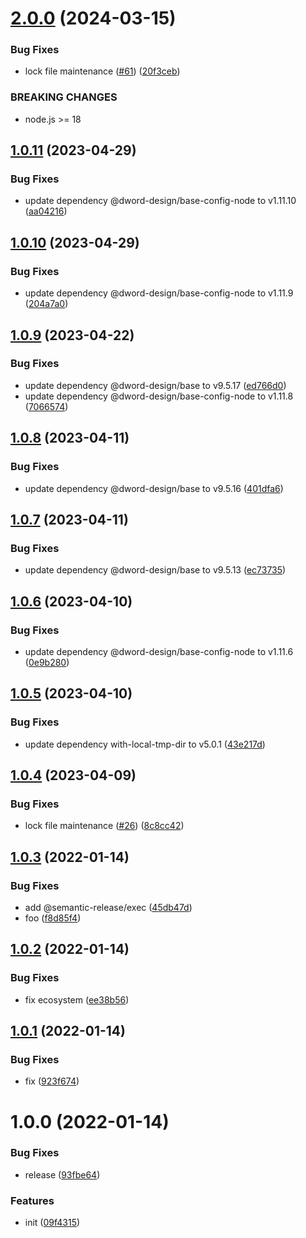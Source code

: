 # [2.0.0](https://github.com/dword-design/base-config-cli/compare/v1.0.11...v2.0.0) (2024-03-15)


### Bug Fixes

* lock file maintenance ([#61](https://github.com/dword-design/base-config-cli/issues/61)) ([20f3ceb](https://github.com/dword-design/base-config-cli/commit/20f3cebcabbeb44d8ae643bc51542806fe1d2851))


### BREAKING CHANGES

* node.js >= 18

## [1.0.11](https://github.com/dword-design/base-config-cli/compare/v1.0.10...v1.0.11) (2023-04-29)


### Bug Fixes

* update dependency @dword-design/base-config-node to v1.11.10 ([aa04216](https://github.com/dword-design/base-config-cli/commit/aa04216675c21ca7fc5550cbde739cbc10594ef4))

## [1.0.10](https://github.com/dword-design/base-config-cli/compare/v1.0.9...v1.0.10) (2023-04-29)


### Bug Fixes

* update dependency @dword-design/base-config-node to v1.11.9 ([204a7a0](https://github.com/dword-design/base-config-cli/commit/204a7a026c0e87f165da427f97dec2ca356603fb))

## [1.0.9](https://github.com/dword-design/base-config-cli/compare/v1.0.8...v1.0.9) (2023-04-22)


### Bug Fixes

* update dependency @dword-design/base to v9.5.17 ([ed766d0](https://github.com/dword-design/base-config-cli/commit/ed766d070d19cd7e6722d47ee359fd6a59f2a668))
* update dependency @dword-design/base-config-node to v1.11.8 ([7066574](https://github.com/dword-design/base-config-cli/commit/706657478d14da18bcb12655de304ae06abe6db7))

## [1.0.8](https://github.com/dword-design/base-config-cli/compare/v1.0.7...v1.0.8) (2023-04-11)


### Bug Fixes

* update dependency @dword-design/base to v9.5.16 ([401dfa6](https://github.com/dword-design/base-config-cli/commit/401dfa6c1a1f563809dbe9c733e1a02c74a58408))

## [1.0.7](https://github.com/dword-design/base-config-cli/compare/v1.0.6...v1.0.7) (2023-04-11)


### Bug Fixes

* update dependency @dword-design/base to v9.5.13 ([ec73735](https://github.com/dword-design/base-config-cli/commit/ec73735d25c6e1faee55e2be4bd5ca4529a4aa45))

## [1.0.6](https://github.com/dword-design/base-config-cli/compare/v1.0.5...v1.0.6) (2023-04-10)


### Bug Fixes

* update dependency @dword-design/base-config-node to v1.11.6 ([0e9b280](https://github.com/dword-design/base-config-cli/commit/0e9b280da36d9d3bf6b3f1ce9a984eaaf1275c67))

## [1.0.5](https://github.com/dword-design/base-config-cli/compare/v1.0.4...v1.0.5) (2023-04-10)


### Bug Fixes

* update dependency with-local-tmp-dir to v5.0.1 ([43e217d](https://github.com/dword-design/base-config-cli/commit/43e217d36e46302b3772c0e16825c54bd15ea196))

## [1.0.4](https://github.com/dword-design/base-config-cli/compare/v1.0.3...v1.0.4) (2023-04-09)


### Bug Fixes

* lock file maintenance ([#26](https://github.com/dword-design/base-config-cli/issues/26)) ([8c8cc42](https://github.com/dword-design/base-config-cli/commit/8c8cc42c1b2ab804a0e1edf094e8d560103c5dd4))

## [1.0.3](https://github.com/dword-design/base-config-cli/compare/v1.0.2...v1.0.3) (2022-01-14)


### Bug Fixes

* add @semantic-release/exec ([45db47d](https://github.com/dword-design/base-config-cli/commit/45db47d818e6b8eb652fb57062d6708f393f0cb2))
* foo ([f8d85f4](https://github.com/dword-design/base-config-cli/commit/f8d85f4175ba3f26986e595d418e449d3977e054))

## [1.0.2](https://github.com/dword-design/base-config-cli/compare/v1.0.1...v1.0.2) (2022-01-14)


### Bug Fixes

* fix ecosystem ([ee38b56](https://github.com/dword-design/base-config-cli/commit/ee38b56ee4d866532fef5d56af1a21e802af052a))

## [1.0.1](https://github.com/dword-design/base-config-cli/compare/v1.0.0...v1.0.1) (2022-01-14)


### Bug Fixes

* fix ([923f674](https://github.com/dword-design/base-config-cli/commit/923f674cf80e0157a9b5ae9edc1ff018310f5527))

# 1.0.0 (2022-01-14)


### Bug Fixes

* release ([93fbe64](https://github.com/dword-design/base-config-cli/commit/93fbe64363b6c384c1054127b92bea3bbbff8f8a))


### Features

* init ([09f4315](https://github.com/dword-design/base-config-cli/commit/09f431596bd7a5642482ed7bd1292c3a67eed6ab))

